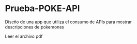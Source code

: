 # Prueba-POKE-API
Diseño de una app que utiliza el consumo de APIs para mostrar descripciones de pokemones


Leer el archivo pdf
